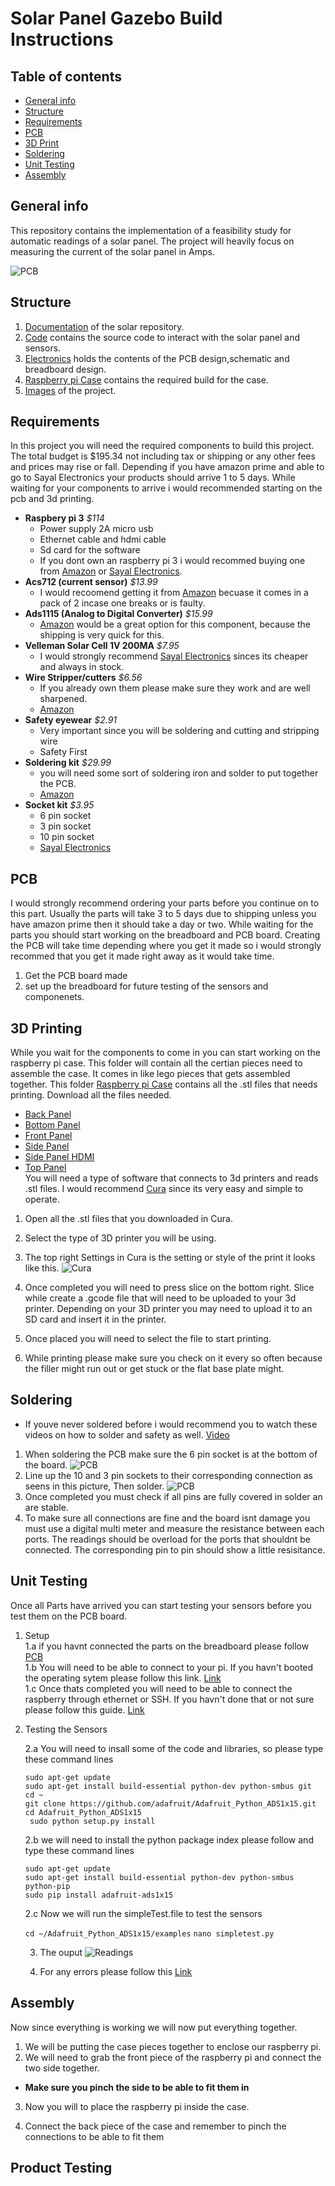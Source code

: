 # Solar Panel Gazebo Build Instructions
## Table of contents
* [General info](#general-info)
* [Structure](#general-info)
* [Requirements](#Requirements)
* [PCB](#PCB)
* [3D Print](#3D-Printing)
* [Soldering](#Soldering)
* [Unit Testing](#Unit-Testing)
* [Assembly](#Assembly)


## General info

This repository contains the implementation of a feasibility study for automatic readings of a solar panel. The project will heavily focus on measuring the current of the solar panel in Amps.

![PCB](image/20191121_154604.jpg)

## Structure 

1.  [Documentation](https://github.com/E-Hajj/Ahmad/tree/master/documentation) of the solar repository.  
2.  [Code](https://github.com/E-Hajj/Ahmad/tree/master/Code) contains the source code to interact with the solar panel and sensors.   
3.  [Electronics](https://github.com/E-Hajj/Ahmad/tree/master/Electronics) holds the contents of the PCB design,schematic and breadboard design.  
4.  [Raspberry pi Case](https://github.com/E-Hajj/Ahmad/tree/master/Raspberry%20pi%20case) contains the required build for the case.  
5.  [Images](https://github.com/E-Hajj/Ahmad/tree/master/image) of the project.


## Requirements

In this project you will need the required components to build this project. The total budget is  $195.34 not including tax or shipping or any other fees and prices may rise or fall. Depending if you have amazon prime and able to go to Sayal Electronics your products should arrive 1 to 5 days. While waiting for your components to arrive i would recommended starting on the pcb and 3d printing.

* **Raspbery pi 3**   *$114*
  * Power supply 2A micro usb 
  * Ethernet cable and hdmi cable
  * Sd card for the software
  * If you dont own an raspberry pi 3 i would recommed buying one from [Amazon](https://www.amazon.ca/s?k=raspberry+pi+3&ref=nb_sb_noss_2) or [Sayal Electronics](https://secure.sayal.com/STORE2/index.php). 
* **Acs712 (current sensor)** *$13.99*
  * I would recoomend getting it from [Amazon](https://www.amazon.ca/COVVY-Current-Arduino-ACS712ELC-20A-Indicator/dp/B07TQ5M9MP/ref=sr_1_2_sspa?gclid=CjwKCAiArJjvBRACEiwA-Wiqq8mHMc1JzZT1BMymqLKF9jO-BrsuzXUFn7JWweUKXyQUBpmXN-AduxoC1csQAvD_BwE&hvadid=208460006382&hvdev=c&hvlocphy=9000826&hvnetw=g&hvpos=1t2&hvqmt=e&hvrand=8319947952554246574&hvtargid=kwd-298127854743&hydadcr=4516_9156520&keywords=acs712&qid=1575398013&sr=8-2-spons&psc=1&spLa=ZW5jcnlwdGVkUXVhbGlmaWVyPUFJWVVBN1pEVTJGQlomZW5jcnlwdGVkSWQ9QTA3MjUwNTgzM0tNWklaQzJVSjI0JmVuY3J5cHRlZEFkSWQ9QTA3MDIwMzUyMTZFUjhCNTRQRU1DJndpZGdldE5hbWU9c3BfYXRmJmFjdGlvbj1jbGlja1JlZGlyZWN0JmRvTm90TG9nQ2xpY2s9dHJ1ZQ==) becuase it comes in a pack of 2 incase one breaks or is faulty.  
* **Ads1115 (Analog to Digital Converter)** *$15.99*
   * [Amazon](https://www.amazon.ca/gp/product/B07GBYY54P/ref=ppx_yo_dt_b_asin_title_o04_s00?ie=UTF8&psc=1) would be a great option for this component, because the shipping is very quick for this.
* **Velleman Solar Cell 1V 200MA** *$7.95*
   * I would strongly recommend  [Sayal Electronics](https://secure.sayal.com/STORE2/index.php) sinces its cheaper and always in stock.
* **Wire Stripper/cutters** *$6.56*
  * If you already own them please make sure they work and are well sharpened.
   * [Amazon](https://www.amazon.ca/gp/product/B005HQR1YK/ref=ppx_yo_dt_b_asin_title_o02_s00?ie=UTF8&psc=1)
* **Safety eyewear** *$2.91*
  * Very important since you will be soldering and cutting and stripping wire 
  * Safety First
* **Soldering kit** *$29.99*
  * you will need some sort of soldering iron and solder to put together the PCB.
  * [Amazon](https://www.amazon.ca/gp/product/B07L3VNMKX/ref=ppx_yo_dt_b_asin_title_o03_s00?ie=UTF8&psc=1)
* **Socket kit** *$3.95*
  * 6 pin socket
  * 3 pin socket 
  * 10 pin socket
  * [Sayal Electronics](https://secure.sayal.com/STORE2/View_SHOP.php?SKU=241160)
  
 ## PCB
 I would strongly recommend ordering your parts before you continue on to this part. Usually the parts will take 3 to 5 days due to shipping unless you have amazon prime then it should take a day or two. While waiting for the parts you should start working on the breadboard and PCB board. Creating the PCB will take time depending where you get it made so i would strongly recommed that you get it made right away as it would take time.
 
 1. Get the PCB board made 
 2. set up the breadboard for future testing of the sensors and componenets.
 
 ## 3D Printing
 While you wait for the components to come in you can start working on the raspberry pi case. This folder will contain all the certian pieces need to assemble the case. It comes in like lego pieces that gets assembled together. This folder [Raspberry pi Case](https://github.com/E-Hajj/Ahmad/tree/master/Raspberry%20pi%20case) contains all the .stl files that needs printing. Download all the files needed.  
* [Back Panel](Raspberry%20pi%20case/back_panel_SD.stl)  
* [Bottom Panel](Raspberry%20pi%20case/bottom_panel.stl)  
* [Front Panel](Raspberry%20pi%20case/front_panel_USB.stl)  
* [Side Panel](Raspberry%20pi%20case/side_panel_GPIO_updated.stl)  
* [Side Panel HDMI](Raspberry%20pi%20case/side_panel_HDMI.stl)  
* [Top Panel](Raspberry%20pi%20case/top_panel.stl)  
 You will need a type of software that connects to 3d printers and reads .stl files. I would recommend [Cura](https://ultimaker.com/software/ultimaker-cura) since its very easy and simple to operate. 
 1. Open all the .stl files that you downloaded in Cura.
 
 2. Select the type of 3D printer you will be using.
 
 2. The top right Settings in Cura is the setting or style of the print it looks like this.
  ![Cura](image/CuraSettings.PNG)
  
 3. Once completed you will need to press slice on the bottom right. Slice while create a .gcode file that will need to be uploaded to your 3d printer. Depending on your 3D printer you may need to upload it to an SD card and insert it in the printer. 
 
 4. Once placed you will need to select the file to start printing.  
 
 5. While printing please make sure you check on it every so often because the filler might run out or get stuck or the flat base plate might.

 
 
 ## Soldering 
 * If youve never soldered before i would recommend you to watch these videos on how to solder and safety as well. [Video](https://www.youtube.com/watch?v=BLfXXRfRIzY&list=PLQ32vZrF5U2lFOJTtZDytBWBYVLNp4RYz)
 1. When soldering the PCB make sure the 6 pin socket is at the bottom of the board.
 ![PCB](image/PCB_TopViewV1.jpg)
 2. Line up the 10 and 3 pin sockets to their corresponding connection as seens in this picture, Then solder.
 ![PCB](image/PCB_BottomViewV1.jpg)
 3. Once completed you must check if all pins are fully covered in solder an are stable. 
 4. To make sure all connections are fine and the board isnt damage you must use a digital multi meter and measure the resistance between each ports. The readings should be overload for the ports that shouldnt be connected. The corresponding pin to pin should show a little resisitance.
 

 
 ## Unit Testing 
 
 Once all Parts have arrived you can start testing your sensors before you test them on the PCB board.  
 1. Setup  
     1.a if you havnt connected the parts on the breadboard please follow  [PCB](#PCB)   
     1.b You will need to be able to connect to your pi. If you havn't booted the operating sytem please follow this link. [Link]( https://www.raspberrypi.org/help/noobs-setup/2/)  
     1.c Once thats completed you will need to be able to connect the raspberry through ethernet or SSH. If you havn't done that or not sure please follow this guide. [Link](https://www.youtube.com/watch?v=oM2zVD9rL8I)   
 
 2. Testing the Sensors  
 
     2.a You will need to insall some of the code and libraries, so please type these command lines   
     
     ```sudo apt-get update```  
     ```sudo apt-get install build-essential python-dev python-smbus git```  
     ```cd ~```  
     ```git clone https://github.com/adafruit/Adafruit_Python_ADS1x15.git```  
     ```cd Adafruit_Python_ADS1x15```  
    ``` sudo python setup.py install```  
     
     2.b we will need to install the python package index please follow and type these command lines
     
     ```sudo apt-get update```  
     ```sudo apt-get install build-essential python-dev python-smbus python-pip```  
     ```sudo pip install adafruit-ads1x15```  
     
     2.c Now we will run the simpleTest.file to test the sensors 
     
     ```cd ~/Adafruit_Python_ADS1x15/examples```
     ```nano simpletest.py```
     
     
    3. The ouput
     ![Readings]( image/Readings.png)  
     
     
     4. For any errors please follow this [Link](https://learn.adafruit.com/raspberry-pi-analog-to-digital-converters/ads1015-slash-ads1115)


 
 ##  Assembly
 Now since everything is working we will now put everything together.
 1. We will be putting the case pieces together to enclose our raspberry pi.
 2. We will need to grab the front piece of the raspberry pi and connect the two side together. 
 
 
 * **Make sure you pinch the side to be able to fit them in**
 
 3. Now you will to place the raspberry pi inside the case.  
 
 4. Connect the back piece of the case and remember to pinch the connections to be able to fit them 
 
 
 
 
 ## Product Testing 
 
 
 
 
 
   

 
   
   

